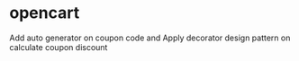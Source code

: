 # opencart
Add auto generator on coupon code and Apply decorator design pattern on calculate coupon discount
